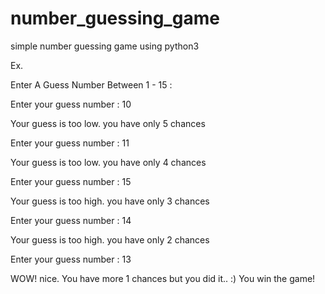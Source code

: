 # number_guessing_game
simple number guessing game using python3

Ex.

Enter A Guess Number Between 1 - 15 : 

Enter your guess number : 10
 
Your guess is too low.
you have only 5 chances 

Enter your guess number : 11
 
Your guess is too low.
you have only 4 chances 

Enter your guess number : 15
 
Your guess is too high.
you have only 3 chances 

Enter your guess number : 14
 
Your guess is too high.
you have only 2 chances 

Enter your guess number : 13
 
WOW! nice. You have more 1 chances but you did it.. :) 
You win the game!

